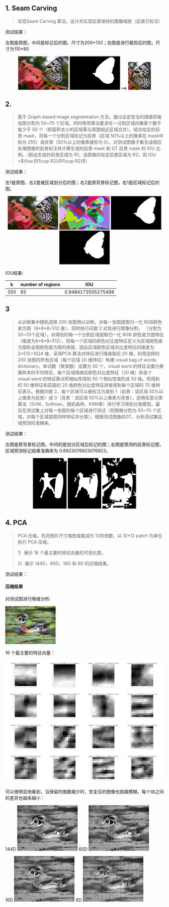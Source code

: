 ## 1. Seam Carving

> 实现Seam Carving 算法，设计并实现前景保持的图像缩放（前景已标注）

测试结果：

左图是原图，中间是标记后的图，尺寸为200\*133；右图是进行裁剪后的图，尺寸为110\*90

<div>           <!--块级封装-->
    <center>    <!--将图片和文字居中-->
    <img src="image/test_image/1_2.png"
         alt="无法显示图片时显示的文字"
         style="zoom:80%"/>
            <img src="image/test_image/1_2_mask.png"
         alt="无法显示图片时显示的文字"
         style="zoom:80%"/>
        ==>
            <img src="image/result/1_result.png"
         alt="无法显示图片时显示的文字"
         style="zoom:80%"/>
    </center>
</div>




## 2.

> 基于 Graph-based image segmentation 方法，通过设定恰当的阈值将每张图分割为 50~70 个区域，同时修改算法要求任一分割区域的像素个数不能少于 50 个（即面积太小的区域需与周围相近区域合并）。结合给定的前景 mask，将每一个分割区域标记为前景（区域 50%以上的像素在 mask中标为 255）或背景（50%以上的像素被标为 0）。对测试图像子集生成相应处理图像的前景标注并计算生成的前景 mask 和 GT 前景 mask 的 IOU 比例。（假设生成的前景区域为 R1，该图像的给定前景区域为 R2，则 IOU =$\frac{R1\cap R2}{R1\cup R2}$）

测试结果：

左1是原图，左2是被区域划分后的图；右2是原背景标记图，右1是区域标记后的图。

<div>           <!--块级封装-->
    <center>    <!--将图片和文字居中-->
    <img src="image/test_image/1_2.png"
         alt="无法显示图片时显示的文字"
         style="zoom:80%"/>
    <img src="image/result/2_result.png"
         alt="无法显示图片时显示的文字"
         style="zoom:80%"/>
        <img src="image/test_image/1_2_mask.png"
         alt="无法显示图片时显示的文字"
         style="zoom:80%"/>
        <img src="image/result/2_result_mask.png"
         alt="无法显示图片时显示的文字"
         style="zoom:80%"/>
    </center>
</div>


IOU结果:

| k   | number of regions | IOU                |
|---- | ----------------- | ------------------ |
|350  | 65                | 0.9484173505275498 |



## 3

> 从训练集中随机选择 200 张图用以训练，对每一张图提取归一化 RGB颜色直方图（8\*8\*8=512 维），同时执行问题 2 对其进行图像分割， （分割为 50~70个区域），对得到的每一个分割区域提取归一化 RGB 颜色直方图特征（维度为8\*8\*8=512），将每一个区域的颜色对比度特征定义为区域颜色直方图和全图颜色直方图的拼接，因此区域颜色区域对比度特征的维度为 2*512=1024 维，采用PCA 算法对特征进行降维取前 20 维。利用选择的 200 张图的所有区域（每个区域 20 维特征）构建 visual bag of words dictionary，单词数（聚类数）设置为 50 个，visual word 的特征设置为聚簇样本的平均特征，每个区域降维后颜色对比度特征（20 维）和各个 visual word 的特征算点积相似性得到 50 个相似性值形成 50 维。将得到的 50 维特征和前面的 20 维颜色对比度特征拼接得到每个区域的 70 维特征表示。根据问题 2，每个区域可以被标注为类别 1（前景：该区域 50%以上像素为前景）或 0（背景：该区域 50%以上像素为背景），选用任意分类算法（SVM，Softmax，随机森林，KNN等）进行学习得到分类模型。最后在测试集上对每一张图的每个区域进行测试（将图像分割为 50~70 个区域，对每个区域提取同样特征并分类），根据测试图像的GT，分析测试集区域预测的准确率。

测试结果：

左图是原背景标记图，中间的是划分区域后标记的图；右图是预测的前景标记图，区域预测标记结果准确率为 0.6923076923076923。

<div>           <!--块级封装-->
    <center>    <!--将图片和文字居中-->
        <img src="image/test_image/3_mask.png"
         alt="无法显示图片时显示的文字"
         style="zoom:80%"/>
    <img src="image/result/3_mask_seg.png"
         alt="无法显示图片时显示的文字"
         style="zoom:80%"/>
        <img src="image/result/3_predict.png"
         alt="无法显示图片时显示的文字"
         style="zoom:80%"/>
    </center>
</div>



## 4. PCA

> PCA 压缩。先将图片尺寸缩放或裁减为 12的倍数，以 12*12 patch 为单位执行 PCA 压缩，
>
> 1）展示 16 个最主要的特征向量的可视化图，
>
> 2）展示 144D，60D，16D 和 6D 的压缩结果。

测试结果：

#### 压缩结果

对测试图进行降维分析:

<img src="image\test_image\4.png" style="zoom:80%;" >

16 个最主要的特征向量：

<img src="image\result\4_result.png" style="zoom:50%;" >

可以很明显地看到，当保留的维数越少时，恢复后的图像也就越模糊，每个块之间的差异也越来越小：

144D	<img src="image\result\4_result_144D.png">						60D	<img src="image\result/4_result_60D.png">

16D   	<img src="image\result/4_result_16D.png">						6D      <img src="image\result/4_result_6D.png">